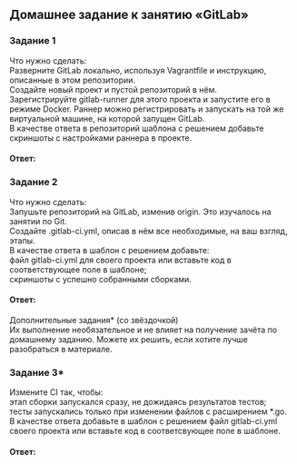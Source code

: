 ## Домашнее задание к занятию «GitLab»  

### Задание 1  
Что нужно сделать:  
Разверните GitLab локально, используя Vagrantfile и инструкцию, описанные в этом репозитории.  
Создайте новый проект и пустой репозиторий в нём.  
Зарегистрируйте gitlab-runner для этого проекта и запустите его в режиме Docker. Раннер можно регистрировать и запускать на той же виртуальной машине, на которой запущен GitLab.  
В качестве ответа в репозиторий шаблона с решением добавьте скриншоты с настройками раннера в проекте.  

#### Ответ:  

### Задание 2  
Что нужно сделать:  
Запушьте репозиторий на GitLab, изменив origin. Это изучалось на занятии по Git.  
Создайте .gitlab-ci.yml, описав в нём все необходимые, на ваш взгляд, этапы.  
В качестве ответа в шаблон с решением добавьте:  
файл gitlab-ci.yml для своего проекта или вставьте код в соответствующее поле в шаблоне;  
скриншоты с успешно собранными сборками.  

#### Ответ:  

Дополнительные задания* (со звёздочкой)  
Их выполнение необязательное и не влияет на получение зачёта по домашнему заданию. Можете их решить, если хотите лучше разобраться в материале.  

### Задание 3*  
Измените CI так, чтобы:  
этап сборки запускался сразу, не дожидаясь результатов тестов;  
тесты запускались только при изменении файлов с расширением *.go.  
В качестве ответа добавьте в шаблон с решением файл gitlab-ci.yml своего проекта или вставьте код в соответсвующее поле в шаблоне.  

#### Ответ:  

